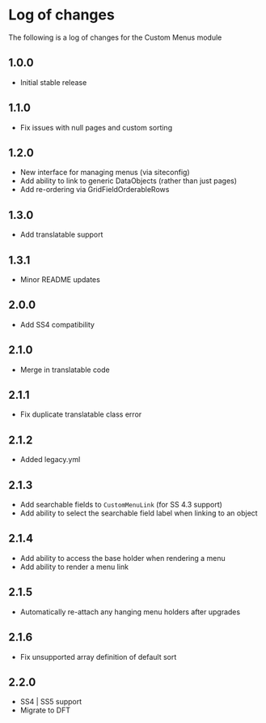 # Log of changes

The following is a log of changes for the Custom Menus module

## 1.0.0

* Initial stable release

## 1.1.0

* Fix issues with null pages and custom sorting

## 1.2.0

* New interface for managing menus (via siteconfig)
* Add ability to link to generic DataObjects (rather than just pages)
* Add re-ordering via GridFieldOrderableRows

## 1.3.0

* Add translatable support

## 1.3.1

* Minor README updates

## 2.0.0

* Add SS4 compatibility

## 2.1.0

* Merge in translatable code

## 2.1.1

* Fix duplicate translatable class error

## 2.1.2

* Added legacy.yml

## 2.1.3

* Add searchable fields to `CustomMenuLink` (for SS 4.3 support)
* Add ability to select the searchable field label when linking to an object

## 2.1.4

* Add ability to access the base holder when rendering a menu
* Add ability to render a menu link

## 2.1.5

* Automatically re-attach any hanging menu holders after upgrades

## 2.1.6

* Fix unsupported array definition of default sort

## 2.2.0

* SS4 | SS5 support
* Migrate to DFT